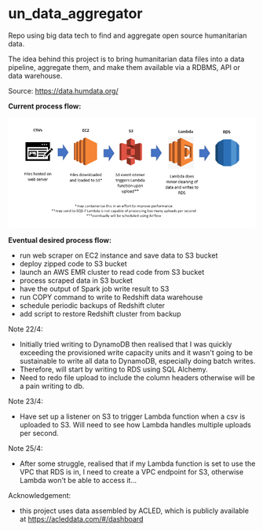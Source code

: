# un_data_aggregator
Repo using big data tech to find and aggregate open source humanitarian data.

The idea behind this project is to bring humanitarian data files into a data pipeline, aggregate them, and make
them available via a RDBMS, API or data warehouse.

Source: https://data.humdata.org/

**Current process flow:**

![Image of Process Flow](diagram.PNG)

**Eventual desired process flow:**
  - run web scraper on EC2 instance and save data to S3 bucket
  - deploy zipped code to S3 bucket
  - launch an AWS EMR cluster to read code from S3 bucket
  - process scraped data in S3 bucket
  - have the output of Spark job write result to S3
  - run COPY command to write to Redshift data warehouse
  - schedule periodic backups of Redshift cluter
  - add script to restore Redshift cluster from backup
 
Note 22/4:
- Initially tried writing to DynamoDB then realised that I was quickly exceeding the provisioned write capacity units
  and it wasn't going to be sustainable to write all data to DynamoDB, especially doing batch writes. 
- Therefore, will start by writing to RDS using SQL Alchemy.
- Need to redo file upload to include the column headers otherwise will be a pain writing to db.

Note 23/4:
- Have set up a listener on S3 to trigger Lambda function when a csv is uploaded to S3. Will need to see
  how Lambda handles multiple uploads per second. 
  
Note 25/4:
- After some struggle, realised that if my Lambda function is set to use the VPC that RDS is in, I need to create a
  VPC endpoint for S3, otherwise Lambda won't be able to access it...

Acknowledgement:
- this project uses data assembled by ACLED, which is publicly available at https://acleddata.com/#/dashboard
